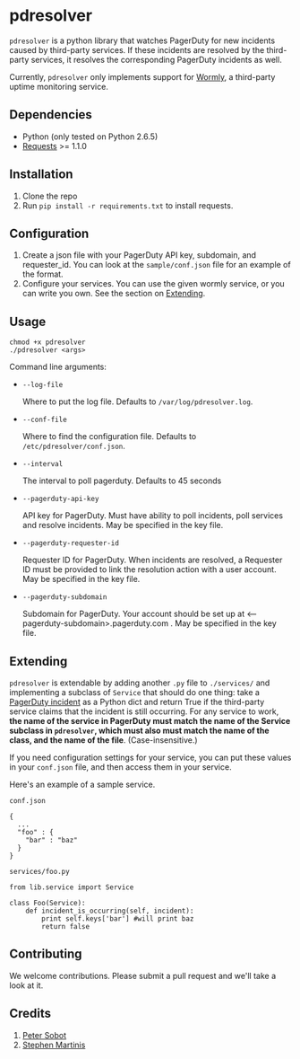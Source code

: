 # pdresolver

`pdresolver` is a python library that watches PagerDuty for new incidents caused by 
third-party services. If these incidents are resolved by the third-party services, 
it resolves the corresponding PagerDuty incidents as well.

Currently, `pdresolver` only implements support for [Wormly](http://wormly.com), a third-party uptime monitoring service. 

## Dependencies

* Python (only tested on Python 2.6.5)
* [Requests](http://docs.python-requests.org/en/latest/) >= 1.1.0
  
## Installation

1. Clone the repo
2. Run `pip install -r requirements.txt` to install requests.

## Configuration

1. Create a json file with your PagerDuty API key, subdomain, and requester_id. You can look at the `sample/conf.json` file for an example of the format.
2. Configure your services. You can use the given wormly service, or you can write you own. See the section on [Extending](#Extending).

## Usage

    chmod +x pdresolver
    ./pdresolver <args>

Command line arguments:
* `--log-file` 

  Where to put the log file. Defaults to `/var/log/pdresolver.log`.

* `--conf-file`

  Where to find the configuration file. Defaults to `/etc/pdresolver/conf.json`.
* `--interval`

  The interval to poll pagerduty. Defaults to 45 seconds 

* `--pagerduty-api-key`

  API key for PagerDuty. Must have ability to poll incidents, poll services and resolve incidents. May be specified in the key file.

* `--pagerduty-requester-id`

  Requester ID for PagerDuty. When incidents are resolved, a Requester ID must be provided 
  to link the resolution action with a user account. May be specified in the key file.

* `--pagerduty-subdomain`

  Subdomain for PagerDuty. Your account should be set up at <--pagerduty-subdomain>.pagerduty.com . May be specified in the key file.

## Extending

`pdresolver` is extendable by adding another `.py` file to `./services/` and
implementing a subclass of `Service` that should do one thing: take a [PagerDuty
incident](http://developer.pagerduty.com/documentation/rest/incidents/show) as a
Python dict and return True if the third-party service claims that the incident 
is still occurring. For any service to work, **the name of the service in PagerDuty 
must match the name of the Service subclass in `pdresolver`, which must also must
match the name of the class, and the name of the file**. (Case-insensitive.)

If you need configuration settings for your service, you can put these values in 
your `conf.json` file, and then access them in your service.

Here's an example of a sample service.

`conf.json`

    {
      ...
      "foo" : {
        "bar" : "baz"
      }
    }
    
`services/foo.py`

    from lib.service import Service
    
    class Foo(Service):
        def incident_is_occurring(self, incident):
            print self.keys['bar'] #will print baz
            return false

## Contributing

We welcome contributions. Please submit a pull request and we'll take a look at it.

## Credits

1. [Peter Sobot](https://github.com/psobot)
2. [Stephen Martinis](https://github.com/moowiz2020)
